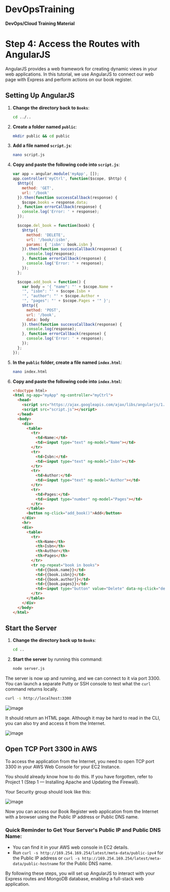 # DevOpsTraining
**DevOps/Cloud Training Material**

# Step 4: Access the Routes with AngularJS

AngularJS provides a web framework for creating dynamic views in your web applications. In this tutorial, we use AngularJS to connect our web page with Express and perform actions on our book register.

## Setting Up AngularJS

1. **Change the directory back to `Books`**:

    ```sh
    cd ../..
    ```

2. **Create a folder named `public`**:

    ```sh
    mkdir public && cd public
    ```

3. **Add a file named `script.js`**:

    ```sh
    nano script.js
    ```

4. **Copy and paste the following code into `script.js`**:

    ```javascript
    var app = angular.module('myApp', []);
    app.controller('myCtrl', function($scope, $http) {
      $http({
        method: 'GET',
        url: '/book'
      }).then(function successCallback(response) {
        $scope.books = response.data;
      }, function errorCallback(response) {
        console.log('Error: ' + response);
      });

      $scope.del_book = function(book) {
        $http({
          method: 'DELETE',
          url: '/book/:isbn',
          params: { 'isbn': book.isbn }
        }).then(function successCallback(response) {
          console.log(response);
        }, function errorCallback(response) {
          console.log('Error: ' + response);
        });
      };

      $scope.add_book = function() {
        var body = '{ "name": "' + $scope.Name + 
        '", "isbn": "' + $scope.Isbn +
        '", "author": "' + $scope.Author + 
        '", "pages": "' + $scope.Pages + '" }';
        $http({
          method: 'POST',
          url: '/book',
          data: body
        }).then(function successCallback(response) {
          console.log(response);
        }, function errorCallback(response) {
          console.log('Error: ' + response);
        });
      };
    });
    ```

5. **In the `public` folder, create a file named `index.html`**:

    ```sh
    nano index.html
    ```

6. **Copy and paste the following code into `index.html`**:

    ```html
    <!doctype html>
    <html ng-app="myApp" ng-controller="myCtrl">
      <head>
        <script src="https://ajax.googleapis.com/ajax/libs/angularjs/1.6.4/angular.min.js"></script>
        <script src="script.js"></script>
      </head>
      <body>
        <div>
          <table>
            <tr>
              <td>Name:</td>
              <td><input type="text" ng-model="Name"></td>
            </tr>
            <tr>
              <td>Isbn:</td>
              <td><input type="text" ng-model="Isbn"></td>
            </tr>
            <tr>
              <td>Author:</td>
              <td><input type="text" ng-model="Author"></td>
            </tr>
            <tr>
              <td>Pages:</td>
              <td><input type="number" ng-model="Pages"></td>
            </tr>
          </table>
          <button ng-click="add_book()">Add</button>
        </div>
        <hr>
        <div>
          <table>
            <tr>
              <th>Name</th>
              <th>Isbn</th>
              <th>Author</th>
              <th>Pages</th>
            </tr>
            <tr ng-repeat="book in books">
              <td>{{book.name}}</td>
              <td>{{book.isbn}}</td>
              <td>{{book.author}}</td>
              <td>{{book.pages}}</td>
              <td><input type="button" value="Delete" data-ng-click="del_book(book)"></td>
            </tr>
          </table>
        </div>
      </body>
    </html>
    ```

## Start the Server

1. **Change the directory back up to `Books`**:

    ```sh
    cd ..
    ```

2. **Start the server** by running this command:

    ```sh
    node server.js
    ```

The server is now up and running, and we can connect to it via port 3300. You can launch a separate Putty or SSH console to test what the `curl` command returns locally.

```sh
curl -s http://localhost:3300
```
![image](https://github.com/stiven-skyward/DevOpsTraining/assets/135337796/05720138-79d1-4a17-821e-2a0ac6cb7ea3)

It should return an HTML page. Although it may be hard to read in the CLI, you can also try and access it from the Internet.

![image](https://github.com/stiven-skyward/DevOpsTraining/assets/135337796/1ec264c2-50ba-43a6-9561-cea2931f7ef0)

## Open TCP Port 3300 in AWS

To access the application from the Internet, you need to open TCP port 3300 in your AWS Web Console for your EC2 Instance.

You should already know how to do this. If you have forgotten, refer to Project 1 (Step 1 — Installing Apache and Updating the Firewall).

Your Security group should look like this:

![image](https://github.com/stiven-skyward/DevOpsTraining/assets/135337796/8c620bc0-e483-4013-8dfe-4b9bd6a0bf39)

Now you can access our Book Register web application from the Internet with a browser using the Public IP address or Public DNS name.

### Quick Reminder to Get Your Server's Public IP and Public DNS Name:

- You can find it in your AWS web console in EC2 details.
- Run `curl -s http://169.254.169.254/latest/meta-data/public-ipv4` for the Public IP address or `curl -s http://169.254.169.254/latest/meta-data/public-hostname` for the Public DNS name.

By following these steps, you will set up AngularJS to interact with your Express routes and MongoDB database, enabling a full-stack web application.
